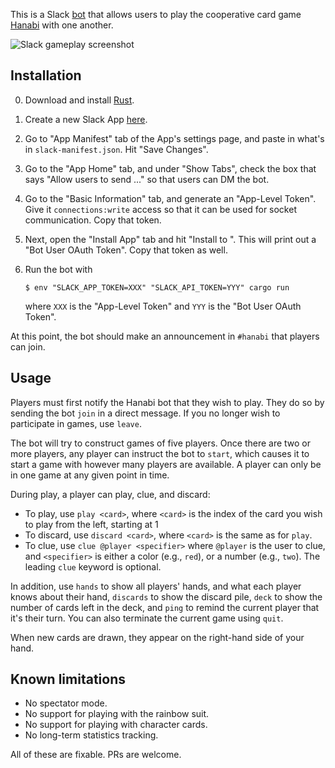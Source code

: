 This is a Slack [bot](https://api.slack.com/bot-users) that allows users
to play the cooperative card game
[Hanabi](https://en.wikipedia.org/wiki/Hanabi_(card_game)) with one
another.

![Slack gameplay screenshot](preview.png)

## Installation

 0. Download and install [Rust](https://www.rust-lang.org/).
 1. Create a new Slack App [here](https://api.slack.com/apps).
 2. Go to "App Manifest" tab of the App's settings page, and paste in
    what's in `slack-manifest.json`. Hit "Save Changes".
 3. Go to the "App Home" tab, and under "Show Tabs", check the box that
    says "Allow users to send ..." so that users can DM the bot.
 4. Go to the "Basic Information" tab, and generate an "App-Level
    Token". Give it `connections:write` access so that it can be used
    for socket communication. Copy that token.
 6. Next, open the "Install App" tab and hit "Install to <Your
    Workspace>". This will print out a "Bot User OAuth Token". Copy
    that token as well.
 5. Run the bot with

    ```console
    $ env "SLACK_APP_TOKEN=XXX" "SLACK_API_TOKEN=YYY" cargo run
    ```

    where `XXX` is the "App-Level Token" and `YYY` is the "Bot User
    OAuth Token".

At this point, the bot should make an announcement in `#hanabi` that
players can join.

## Usage

Players must first notify the Hanabi bot that they wish to play. They do
so by sending the bot `join` in a direct message. If you no longer wish
to participate in games, use `leave`.

The bot will try to construct games of five players. Once there are two
or more players, any player can instruct the bot to `start`, which
causes it to start a game with however many players are available.
A player can only be in one game at any given point in time.

During play, a player can play, clue, and discard:

 - To play, use `play <card>`, where `<card>` is the index of the card
   you wish to play from the left, starting at 1
 - To discard, use `discard <card>`, where `<card>` is the same as for
   `play`.
 - To clue, use `clue @player <specifier>` where `@player` is the user
   to clue, and `<specifier>` is either a color (e.g., `red`), or a
   number (e.g., `two`). The leading `clue` keyword is optional.

In addition, use `hands` to show all players' hands, and what each
player knows about their hand, `discards` to show the discard pile,
`deck` to show the number of cards left in the deck, and `ping` to
remind the current player that it's their turn. You can also terminate
the current game using `quit`.

When new cards are drawn, they appear on the right-hand side of your
hand.

## Known limitations

 - No spectator mode.
 - No support for playing with the rainbow suit.
 - No support for playing with character cards.
 - No long-term statistics tracking.

All of these are fixable. PRs are welcome.
